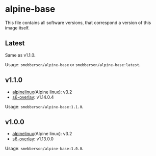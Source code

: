 alpine-base
===========

This file contains all software versions, that correspond a version of this image itself.

## Latest

Same as v1.1.0.

Usage: `smebberson/alpine-base` or `smebberson/alpine-base:latest`.

## v1.1.0

- [alpinelinux](Alpine linux): v3.2
- [s6-overlay][s6-overlay]: v1.14.0.4

Usage: `smebberson/alpine-base:1.1.0`.

## v1.0.0

- [alpinelinux](Alpine linux): v3.2
- [s6-overlay][s6-overlay]: v1.13.0.0

Usage: `smebberson/alpine-base:1.0.0`.

[s6-overlay]: https://github.com/just-containers/s6-overlay
[alpinelinux]: https://www.alpinelinux.org/
